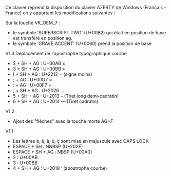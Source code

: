 Ce clavier reprend la disposition du clavier AZERTY de Windows (Français - France) en y apportant les modifications suivantes :

Sur la touche VK_OEM_7 : 

- le symbole 'SUPERSCRIPT TWO' (U+00B2) qui était en position de base est transféré en position ag.
- le symbole 'GRAVE ACCENT' (U+0060) prend la position de base

V1.3
Déplacement de l'apostrophe typographique courbe
- 2 + SH + AG : U+00AB «
- 3 + SH + AG : U+00BB »
- ! + SH + AG : U+2212 − (signe moins)
- ; + AG      : U+00D7 ×
- : + AG      : U+00F7 ÷
- , + SH + AG : U+2026 …
- 5 + SH + AG : U+2013 – (Tiret long demi-cadratin)
- 6 + SH + AG : U+2014 — (Tiret cadratin)


V1.2
- Ajout des "flèches" avec la touche morte AG+F

V1.1
- Les lettres é, è, à, ù, ç sont mise en majuscule avec CAPS LOCK
- ESPACE + SH : NNBSP (U+202F)
- ESPACE + SH + AG : NBSP (U+00A0)
- 2 : U+00AB
- 3 : U+00BB
- 4 + SH + AG : U+2019 ’ (apostrophe courbe)

